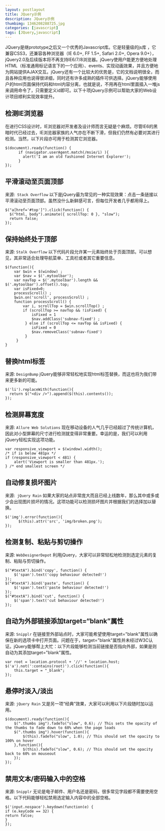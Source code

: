 ```yaml
---
layout: postlayout
title: JQuery示例
description: JQuery示例
thumbimg: 1346208288725.jpg
categories: [javascript]
tags: [JQuery,javascript]
---
```


JQuery是继prototype之后又一个优秀的Javascript库。它是轻量级的js库 ，它兼容CSS3，还兼容各种浏览器（IE 6.0+, FF 1.5+, Safari 2.0+, Opera 9.0+），jQuery2.0及后续版本将不再支持IE6/7/8浏览器。jQuery使用户能更方便地处理HTML（标准通用标记语言下的一个应用）、events、实现动画效果，并且方便地为网站提供AJAX交互。jQuery还有一个比较大的优势是，它的文档说明很全，而且各种应用也说得很详细，同时还有许多成熟的插件可供选择。jQuery能够使用户的html页面保持代码和html内容分离，也就是说，不用再在html里面插入一堆js来调用命令了，只需要定义id即可。以下十项jQuery示例可以帮助大家的Web设计项目顺利实现效率提升。

## 检测IE浏览器　

在进行CSS设计时，IE浏览器对开发者及设计师而言无疑是个麻烦。尽管IE6的黑暗时代已经过去，IE浏览器家族的人气亦在不断下滑，但我们仍然有必要对其进行检测。当然，以下片段亦可用于检测其它浏览器。

    $(document).ready(function() { 
          if (navigator.userAgent.match(/msie/i) ){ 
            alert('I am an old fashioned Internet Explorer'); 
          } 
    }); 

## 平滑滚动至页面顶部
来源:` Stack Overflow`
以下是jQuery最为常见的一种实现效果：点击一条链接以平滑滚动至页面顶部。虽然没什么新鲜感可言，但每位开发者几乎都用得上。

    $("a[href='#top']").click(function() { 
      $("html, body").animate({ scrollTop: 0 }, "slow"); 
      return false; 
    }); 

## 保持始终处于顶部

来源: `Stalk Overflow`
以下代码片段允许某一元素始终处于页面顶部。可以想见，其非常适合处理导航菜单、工具栏或者其它重要信息。

    $(function(){ 
    	var $win = $(window) ;
   		var $nav = $('.mytoolbar'); 
    	var navTop = $('.mytoolbar').length && $('.mytoolbar').offset().top; 
    	var isFixed=0; 
    	processScroll() ;
    	$win.on('scroll', processScroll) ;
    	function processScroll() { 
    		var i, scrollTop = $win.scrollTop() ;
    		if (scrollTop >= navTop && !isFixed) { 
    			isFixed = 1 
    			$nav.addClass('subnav-fixed') ;
   			 } else if (scrollTop <= navTop && isFixed) { 
    			isFixed = 0 
     			$nav.removeClass('subnav-fixed') 
   			 } 
         }
    } 

## 替换html标签

来源: `DesignBump`
jQuery能够非常轻松地实现html标签替换，而这也将为我们带来更多新的可能。

    $('li').replaceWith(function(){ 
      return $("<div />").append($(this).contents()); 
    }); 

## 检测屏幕宽度

来源: `Allure Web Solutions`
现在移动设备的人气几乎已经超过了传统计算机，因此对小型屏幕的尺寸进行检测就变得非常重要。幸运的是，我们可以利用jQuery轻松实现这项功能。

    var responsive_viewport = $(window).width(); 
    /* if is below 481px */ 
    if (responsive_viewport < 481) { 
        alert('Viewport is smaller than 481px.'); 
    } /* end smallest screen */ 

## 自动修复损坏图片

来源:` jQuery Rain`
如果大家的站点非常庞大而且已经上线数年，那么其中或多或少会出现图片损坏的情况。这项功能可以检测损坏图片并根据我们的选择加以替换。

    $('img').error(function(){ 
          $(this).attr('src', 'img/broken.png'); 
    }); 

## 检测复制、粘贴与剪切操作

来源: `WebDesignerDepot`
利用jQuery，大家可以非常轻松地检测到选定元素的复制、粘贴与剪切操作。

    $("#textA").bind('copy', function() { 
        $('span').text('copy behaviour detected!') 
    }); 
    $("#textA").bind('paste', function() { 
        $('span').text('paste behaviour detected!') 
    }); 
    $("#textA").bind('cut', function() { 
        $('span').text('cut behaviour detected!') 
    }); 

## 自动为外部链接添加target=“blank”属性　

来源: `Snipplr`
在链接至外部站点时，大家可能希望使用target="blank"属性以确保在新的选项卡中打开页面。问题在于，target="blank"属性并未经过W3C认证。jQuery能够帮上大忙：以下片段能够检测当前链接是否指向外部，如果是则自动为其添加target="blank"属性。

    var root = location.protocol + '//' + location.host; 
    $('a').not(':contains(root)').click(function(){ 
        this.target = "_blank"; 
    }); 

## 悬停时淡入/淡出

来源: `jQuery Rain`
又是另一项“经典”效果，大家可以利用以下片段随时加以运用。

    $(document).ready(function(){ 
        $(".thumbs img").fadeTo("slow", 0.6); // This sets the opacity of the thumbs to fade down to 60% when the page loads 
        $(".thumbs img").hover(function(){ 
            $(this).fadeTo("slow", 1.0); // This should set the opacity to 100% on hover 
        },function(){ 
            $(this).fadeTo("slow", 0.6); // This should set the opacity back to 60% on mouseout 
        }); 
    }); 

## 禁用文本/密码输入中的空格

来源: `Snipplr`
无论是电子邮件、用户名还是密码，很多常见字段都不需要使用空格。以下代码能够轻松禁用选定输入内容中的全部空格。

    $('input.nospace').keydown(function(e) { 
    if (e.keyCode == 32) { 
    return false; 
    } 
    }); 
